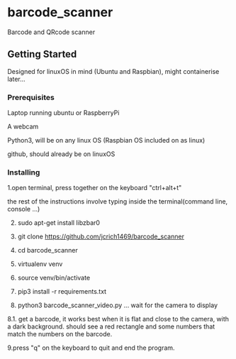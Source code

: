 # barcode_scanner

Barcode and QRcode scanner

## Getting Started

Designed for linuxOS in mind (Ubuntu and Raspbian), might containerise later...

### Prerequisites

Laptop running ubuntu or RaspberryPi

A webcam

Python3, will be on any linux OS (Raspbian OS included on as linux)

github, should already be on  linuxOS

### Installing

1.open terminal, press together on the keyboard "ctrl+alt+t"

the rest of the instructions involve typing inside the terminal(command line, console ...)

2. sudo apt-get install libzbar0

3. git clone https://github.com/jcrich1469/barcode_scanner

4. cd barcode_scanner

5. virtualenv venv

6. source venv/bin/activate

7. pip3 install -r requirements.txt

8. python3 barcode_scanner_video.py
... wait for the camera to display

8.1. get a barcode, it works best when it is flat and close to the camera, with a dark background.
should see a red rectangle and some numbers that match the numbers on the barcode.

9.press "q" on the keyboard to quit and end the program.






